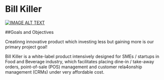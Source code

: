 # Bill Killer

[![IMAGE ALT TEXT](http://img.youtube.com/vi/YvzdNbAkFgY/0.jpg)](https://youtu.be/YvzdNbAkFgY "Video demo")

##Goals and Objectives

Creatinng innovative product which investing less but gaining more is our primary project goal!  
 
Bill Killer is a white-label product intensively designed for SMEs / startups in Food and Beverage industry, which facilitates placing dine-in / take-away orders, point-of-sale (POS) management and customer rela4onship management (CRMs) under very affordable cost.  

